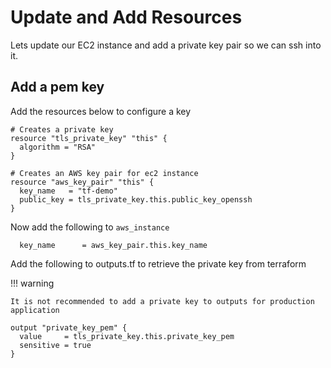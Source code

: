 # Update and Add Resources

Lets update our EC2 instance and add a private key pair so we can ssh into it.

## Add a pem key

Add the resources below to configure a key

```hcl
# Creates a private key
resource "tls_private_key" "this" {
  algorithm = "RSA"
}

# Creates an AWS key pair for ec2 instance
resource "aws_key_pair" "this" {
  key_name   = "tf-demo"
  public_key = tls_private_key.this.public_key_openssh
}
```

Now add the following to `aws_instance`

```hcl
  key_name      = aws_key_pair.this.key_name
```

Add the following to outputs.tf to retrieve the private key from terraform

!!! warning

    It is not recommended to add a private key to outputs for production application


```hcl
output "private_key_pem" {
  value     = tls_private_key.this.private_key_pem
  sensitive = true
}
```
